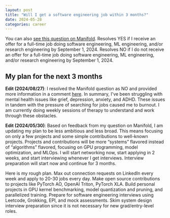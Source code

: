 ```yaml
---
layout: post
title: "Will I get a software engineering job within 3 months?"
date: 2024-05-28
categories: career 
---
```


You can also [see this question on Manifold](https://manifold.markets/lomichael/will-i-get-a-software-engineering-j-lgsrxz2nab?r=bG9taWNoYWVs). Resolves YES if I receive an offer for a full-time job doing software engineering, ML engineering, and/or research engineering by September 1, 2024. Resolves NO if I do not receive an offer for a full-time job doing software engineering, ML engineering, and/or research engineering by September 1, 2024.

## My plan for the next 3 months
**Edit (2024/08/27)**: I resolved the Manifold question as NO and provided more information in a comment [here](https://manifold.markets/lomichael/will-i-get-a-software-engineering-j-lgsrxz2nab?r=bG9taWNoYWVs#v8cknp8otf). In summary, I've been struggling with mental health issues like grief, depression, anxiety, and ADHD. These issues in tandem with the pressure of searching for jobs caused me to burnout. I am currently doing weekly sessions of therapy to understand and work through these obstacles. 

**Edit (2024/05/30)**: Based on feedback from my question on Manifold, I am updating my plan to be less ambitious and less broad. This means focusing on only a few projects and some simple contributions to well-known projects. Projects and contributions will be more “systems” flavored instead of “algorithms” flavored, focusing on GPU programming, model optimization, and MLOps. I will start networking now, start applying in 2 weeks, and start interviewing whenever I get interviews. Interview preparation will start now and continue for 3 months.

Here is my rough plan. Max out connection requests on LinkedIn every week and apply to 20-30 jobs every day. Make open source contributions to projects like PyTorch AO, OpenAI Triton, PyTorch XLA. Build personal projects in GPU kernel benchmarking, model quantization and pruning, and parallelized training. Prepare for software engineering interviews using Leetcode, Grokking, EPI, and mock assessments. Skim system design interview preparation since it is not necessary for new grad/entry-level roles.

